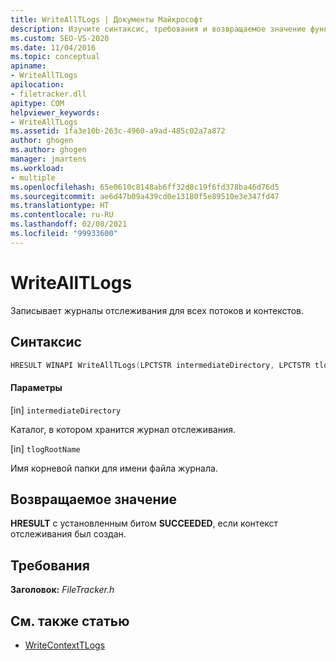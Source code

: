 ```yaml
---
title: WriteAllTLogs | Документы Майкрософт
description: Изучите синтаксис, требования и возвращаемое значение функции WriteAllTLogs, которая записывает журналы отслеживания для всех потоков и контекстов.
ms.custom: SEO-VS-2020
ms.date: 11/04/2016
ms.topic: conceptual
apiname:
- WriteAllTLogs
apilocation:
- filetracker.dll
apitype: COM
helpviewer_keywords:
- WriteAllTLogs
ms.assetid: 1fa3e10b-263c-4960-a9ad-485c02a7a872
author: ghogen
ms.author: ghogen
manager: jmartens
ms.workload:
- multiple
ms.openlocfilehash: 65e0610c8148ab6ff32d8c19f6fd378ba46d76d5
ms.sourcegitcommit: ae6d47b09a439cd0e13180f5e89510e3e347fd47
ms.translationtype: HT
ms.contentlocale: ru-RU
ms.lasthandoff: 02/08/2021
ms.locfileid: "99933600"
---
```

# <a name="writealltlogs"></a>WriteAllTLogs

Записывает журналы отслеживания для всех потоков и контекстов.

## <a name="syntax"></a>Синтаксис

```cpp
HRESULT WINAPI WriteAllTLogs(LPCTSTR intermediateDirectory, LPCTSTR tlogRootName);
```

#### <a name="parameters"></a>Параметры

[in] `intermediateDirectory`

 Каталог, в котором хранится журнал отслеживания.

[in] `tlogRootName`

 Имя корневой папки для имени файла журнала.

## <a name="return-value"></a>Возвращаемое значение

 **HRESULT** с установленным битом **SUCCEEDED**, если контекст отслеживания был создан.

## <a name="requirements"></a>Требования

 **Заголовок:** *FileTracker.h*

## <a name="see-also"></a>См. также статью

- [WriteContextTLogs](../msbuild/writecontexttlogs.md)